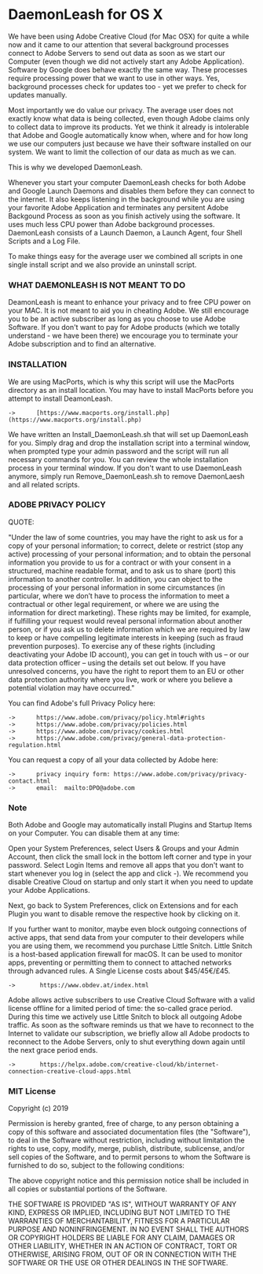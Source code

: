 # DaemonLeash for OS X

We have been using Adobe Creative Cloud (for Mac OSX) for quite a while now and it came to our attention that several background processes connect to Adobe Servers to send out data as soon as we start our Computer (even though we did not actively start any Adobe Application). Software by Google does behave exactly the same way. These processes require processing power that we want to use in other ways. Yes, background processes check for updates too - yet we prefer to check for updates manually.

Most importantly we do value our privacy. The average user does not exactly know what data is being collected, even though Adobe claims only to collect data to improve its products. Yet we think it already is intolerable that Adobe and Google automatically know when, where and for how long we use our computers just because we have their software installed on our system. We want to limit the collection of our data as much as we can.

This is why we developed DaemonLeash.

Whenever you start your computer DaemonLeash checks for both Adobe and Google Launch Daemons and disables them before they can connect to the internet. It also keeps listening in the background while you are using your favorite Adobe Application and terminates any persitent Adobe Backgound Process as soon as you finish actively using the software. It uses much less CPU power than Adobe background processes. DaemonLeash consists of a Launch Daemon, a Launch Agent, four Shell Scripts and a Log File.

To make things easy for the average user we combined all scripts in one single install script and we also provide an uninstall script.



### WHAT DAEMONLEASH IS NOT MEANT TO DO

DeamonLeash is meant to enhance your privacy and to free CPU power on your MAC. It is not meant to aid you in cheating Adobe. We still encourage you to be an active subscriber as long as you choose to use Adobe Software. If you don't want to pay for Adobe products (which we totally understand - we have been there) we encourage you to terminate your Adobe subscription and to find an alternative.


### INSTALLATION

We are using MacPorts, which is why this script will use the MacPorts directory as an install location. You may have to install MacPorts before you attempt to install DeamonLeash.

    ->      [https://www.macports.org/install.php](https://www.macports.org/install.php)
    
We have written an Install_DaemonLeash.sh that will set up DaemonLeash for you. Simply drag and drop the installation script into a terminal window, when prompted type your admin password and the script will run all necessary commands for you. You can review the whole installation process in your terminal window. 
If you don't want to use DaemonLeash anymore, simply run Remove_DaemonLeash.sh to remove DaemonLaesh and all related scripts.


### ADOBE PRIVACY POLICY

QUOTE:

"Under the law of some countries, you may have the right to ask us for a copy of your personal information; to correct, delete or restrict (stop any active) processing of your personal information; and to obtain the personal information you provide to us for a contract or with your consent in a structured, machine readable format, and to ask us to share (port) this information to another controller.
In addition, you can object to the processing of your personal information in some circumstances (in particular, where we don’t have to process the information to meet a contractual or other legal requirement, or where we are using the information for direct marketing).
These rights may be limited, for example, if fulfilling your request would reveal personal information about another person, or if you ask us to delete information which we are required by law to keep or have compelling legitimate interests in keeping (such as fraud prevention purposes).
To exercise any of these rights (including deactivating your Adobe ID account), you can get in touch with us – or our data protection officer – using the details set out below.
If you have unresolved concerns, you have the right to report them to an EU or other data protection authority where you live, work or where you believe a potential violation may have occurred."

You can find Adobe's full Privacy Policy here:

    ->      https://www.adobe.com/privacy/policy.html#rights
    ->      https://www.adobe.com/privacy/policies.html
    ->      https://www.adobe.com/privacy/cookies.html
    ->      https://www.adobe.com/privacy/general-data-protection-regulation.html


You can request a copy of all your data collected by Adobe here:

    ->      privacy inquiry form: https://www.adobe.com/privacy/privacy-contact.html
    ->      email:  mailto:DPO@adobe.com


### Note

Both Adobe and Google may automatically install Plugins and Startup Items on your Computer. You can disable them at any time:

Open your System Preferences, select Users & Groups and your Admin Account, then click the small lock in the bottom left corner and type in your password. Select Login Items and remove all apps that you don't want to start whenever you log in (select the app and click -). We recommend you disable Creative Cloud on startup and only start it when you need to update your Adobe Applications.

Next, go back to System Preferences, click on Extensions and for each Plugin you want to disable remove the respective hook by clicking on it. 

If you further want to monitor, maybe even block outgoing connections of active apps, that send data from your computer to their developers while you are using them, we recommend you purchase Little Snitch. Little Snitch is a host-based application firewall for macOS. It can be used to monitor apps, preventing or permitting them to connect to attached networks through advanced rules. A Single License costs about \$45/45€/£45.

    ->       https://www.obdev.at/index.html
    
Adobe allows active subscribers to use Creative Cloud Software with a valid license offline for a limited period of time: the so-called grace period. During this time we actively use Little Snitch to block all outgoing Adobe traffic. As soon as the software reminds us that we have to reconnect to the Internet to validate our subscription, we briefly allow all Adobe prodocts to reconnect to the Adobe Servers, only to shut everything down again until the next grace period ends.

    ->       https://helpx.adobe.com/creative-cloud/kb/internet-connection-creative-cloud-apps.html


### MIT License

Copyright (c) 2019

Permission is hereby granted, free of charge, to any person obtaining a copy of this software and associated documentation files (the "Software"), to deal in the Software without restriction, including without limitation the rights to use, copy, modify, merge, publish, distribute, sublicense, and/or sell copies of the Software, and to permit persons to whom the Software is furnished to do so, subject to the following conditions:

The above copyright notice and this permission notice shall be included in all copies or substantial portions of the Software.

THE SOFTWARE IS PROVIDED "AS IS", WITHOUT WARRANTY OF ANY KIND, EXPRESS OR IMPLIED, INCLUDING BUT NOT LIMITED TO THE WARRANTIES OF MERCHANTABILITY, FITNESS FOR A PARTICULAR PURPOSE AND NONINFRINGEMENT. IN NO EVENT SHALL THE AUTHORS OR COPYRIGHT HOLDERS BE LIABLE FOR ANY CLAIM, DAMAGES OR OTHER LIABILITY, WHETHER IN AN ACTION OF CONTRACT, TORT OR OTHERWISE, ARISING FROM, OUT OF OR IN CONNECTION WITH THE SOFTWARE OR THE USE OR OTHER DEALINGS IN THE SOFTWARE.
